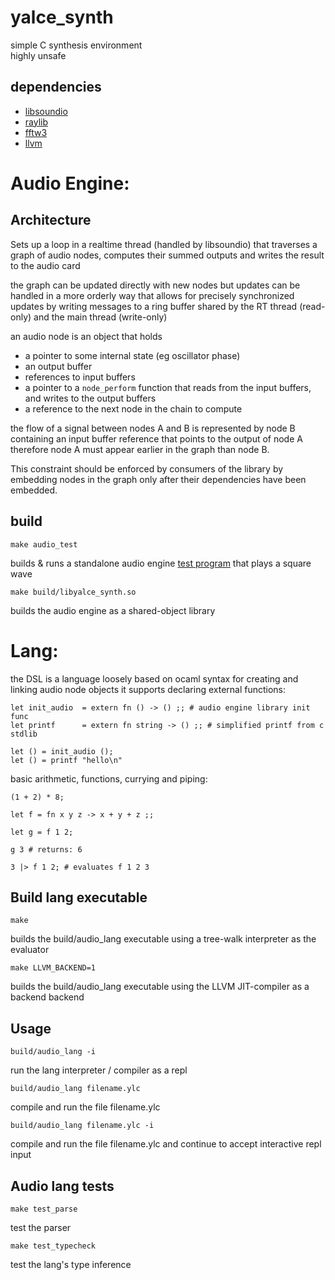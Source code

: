 #  yalce_synth
simple C synthesis environment  
highly unsafe

## dependencies
- [libsoundio](http://libsound.io/)
- [raylib](https://www.raylib.com/)
- [fftw3](https://www.fftw.org/)
- [llvm](https://llvm.org/)

# Audio Engine:
## Architecture
Sets up a loop in a realtime thread (handled by libsoundio) that traverses a
graph of audio nodes, computes their summed outputs and writes the result to the audio card

the graph can be updated directly with new nodes but updates can be handled in
a more orderly way that allows for precisely synchronized updates by writing
messages to a ring buffer shared by the RT thread (read-only) and the main
thread (write-only)

an audio node is an object that holds 
- a pointer to some internal state (eg oscillator phase)
- an output buffer
- references to input buffers
- a pointer to a `node_perform` function that reads from the input buffers, and writes to the output buffers
- a reference to the next node in the chain to compute

the flow of a signal between nodes A and B is represented by node B containing an input buffer reference that points to the output of node A
therefore node A must appear earlier in the graph than node B.

This constraint should be enforced by consumers of the library by embedding nodes in the graph only after their dependencies have been embedded.


## build
```
make audio_test
```
builds & runs a standalone audio engine [test program](engine/main.c) that plays a square wave

```
make build/libyalce_synth.so
```
builds the audio engine as a shared-object library


# Lang:
the DSL is a language loosely based on ocaml syntax for creating and linking audio node objects
it supports declaring external functions:
```
let init_audio  = extern fn () -> () ;; # audio engine library init func
let printf      = extern fn string -> () ;; # simplified printf from c stdlib

let () = init_audio ();
let () = printf "hello\n"
```
basic arithmetic, functions, currying and piping:
```
(1 + 2) * 8;

let f = fn x y z -> x + y + z ;;

let g = f 1 2;

g 3 # returns: 6

3 |> f 1 2; # evaluates f 1 2 3 

```

 
## Build lang executable
```
make
```
builds the build/audio_lang executable using a tree-walk interpreter as the evaluator

```
make LLVM_BACKEND=1
```
builds the build/audio_lang executable using the LLVM JIT-compiler as a backend backend 

## Usage
```
build/audio_lang -i
```
run the lang interpreter / compiler as a repl

```
build/audio_lang filename.ylc
```
compile and run the file filename.ylc

```
build/audio_lang filename.ylc -i
```
compile and run the file filename.ylc and continue to accept interactive repl input



## Audio lang tests
```
make test_parse
```
test the parser

```
make test_typecheck
```
test the lang's type inference

